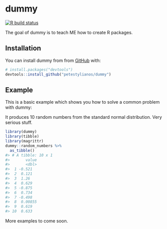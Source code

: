 
<!-- README.md is generated from README.Rmd. Please edit that file -->

# dummy

<!-- badges: start -->

[![R build
status](https://github.com/petestylianos/dummy/workflows/R-CMD-check/badge.svg)](https://github.com/petestylianos/dummy/actions)
<!-- badges: end -->

The goal of dummy is to teach ME how to create R packages.

## Installation

You can install dummy from from [GitHub](https://github.com/) with:

``` r
# install.packages("devtools")
devtools::install_github("petestylianos/dummy")
```

## Example

This is a basic example which shows you how to solve a common problem
with dummy:

It produces 10 random numbers from the standard normal distribution.
Very serious stuff.

``` r
library(dummy)
library(tibble)
library(magrittr)
dummy::random_numbers %>% 
  as_tibble()
#> # A tibble: 10 x 1
#>       value
#>       <dbl>
#>  1 -0.521  
#>  2  0.121  
#>  3  1.26   
#>  4  0.629  
#>  5 -0.875  
#>  6  0.734  
#>  7 -0.498  
#>  8  0.00855
#>  9  0.619  
#> 10  0.633
```

More examples to come soon.
